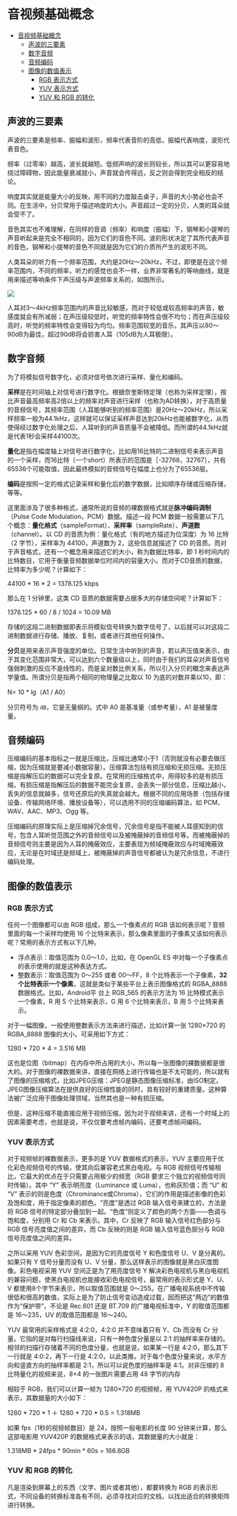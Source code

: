 # 音视频基础概念

- [音视频基础概念](#音视频基础概念)
  - [声波的三要素](#声波的三要素)
  - [数字音频](#数字音频)
  - [音频编码](#音频编码)
  - [图像的数值表示](#图像的数值表示)
    - [RGB 表示方式](#rgb-表示方式)
    - [YUV 表示方式](#yuv-表示方式)
    - [YUV 和 RGB 的转化](#yuv-和-rgb-的转化)

## 声波的三要素

声波的三要素是频率、振幅和波形，频率代表音阶的高低，振幅代表响度，波形代表音色。

频率（过零率）越高，波长就越短。低频声响的波长则较长，所以其可以更容易地绕过障碍物，因此能量衰减就小，声音就会传得远，反之则会得到完全相反的结论。

响度其实就是能量大小的反映，用不同的力度敲击桌子，声音的大小势必也会不同。在生活中，分贝常用于描述响度的大小。声音超过一定的分贝，人类的耳朵就会受不了。

音色其实也不难理解，在同样的音调（频率）和响度（振幅）下，钢琴和小提琴的声音听起来是完全不相同的，因为它们的音色不同。波的形状决定了其所代表声音的音色，钢琴和小提琴的音色不同就是因为它们的介质所产生的波形不同。

人类耳朵的听力有一个频率范围，大约是20Hz～20kHz，不过，即使是在这个频率范围内，不同的频率，听力的感觉也会不一样，业界非常著名的等响曲线，就是用来描述等响条件下声压级与声波频率关系的，如图所示。

![](imgs/hz.png)

人耳对3～4kHz频率范围内的声音比较敏感，而对于较低或较高频率的声音，敏感度就会有所减弱；在声压级较低时，听觉的频率特性会很不均匀；而在声压级较高时，听觉的频率特性会变得较为均匀。频率范围较宽的音乐，其声压以80～90dB为最佳，超过90dB将会损害人耳（105dB为人耳极限）。

## 数字音频

为了将模拟信号数字化，必须对信号依次进行采样、量化和编码。

**采样**是在时间轴上对信号进行数字化。根据奈奎斯特定理（也称为采样定理），按比声音最高频率高2倍以上的频率对声音进行采样（也称为AD转换），对于高质量的音频信号，其频率范围（人耳能够听到的频率范围）是20Hz～20kHz，所以采样频率一般为44.1kHz，这样就可以保证采样声音达到20kHz也能被数字化，从而使得经过数字化处理之后，人耳听到的声音质量不会被降低。而所谓的44.1kHz就是代表1秒会采样44100次。

**量化**是指在幅度轴上对信号进行数字化，比如用16比特的二进制信号来表示声音的一个采样，而16比特（一个short）所表示的范围是［-32768，32767］，共有65536个可能取值，因此最终模拟的音频信号在幅度上也分为了65536层。

**编码**是按照一定的格式记录采样和量化后的数字数据，比如顺序存储或压缩存储，等等。

这里面涉及了很多种格式，通常所说的音频的裸数据格式就是**脉冲编码调制**（Pulse Code Modulation，PCM）数据。描述一段 PCM 数据一般需要以下几个概念：**量化格式**（sampleFormat）、**采样率**（sampleRate）、**声道数**（channel）。以 CD 的音质为例：量化格式（有的地方描述为位深度）为 16 比特（2 字节），采样率为 44100，声道数为 2，这些信息就描述了 CD 的音质。而对于声音格式，还有一个概念用来描述它的大小，称为数据比特率，即 1 秒时间内的比特数目，它用于衡量音频数据单位时间内的容量大小。而对于CD音质的数据，比特率为多少呢？计算如下：

44100 * 16 * 2 = 1378.125 kbps

那么在 1 分钟里，这类 CD 音质的数据需要占据多大的存储空间呢？计算如下：

1378.125 * 60 / 8 / 1024 = 10.09 MB

存储的这段二进制数据即表示将模拟信号转换为数字信号了，以后就可以对这段二进制数据进行存储、播放、复制，或者进行其他任何操作。

**分贝**是用来表示声音强度的单位。日常生活中听到的声音，若以声压值来表示，由于其变化范围非常大，可以达到六个数量级以上，同时由于我们的耳朵对声音信号强弱刺激的反应不是线性的，而是呈对数比例关系，所以引入分贝的概念来表达声学量值。所谓分贝是指两个相同的物理量之比取以 10 为底的对数并乘以10，即：

N= 10 * lg（A1 / A0）

分贝符号为 `dB`，它是无量纲的。式中 A0 是基准量（或参考量），A1 是被量度量。

## 音频编码

压缩编码的基本指标之一就是压缩比，压缩比通常小于1（否则就没有必要去做压缩，因为压缩就是要减小数据容量）。压缩算法包括有损压缩和无损压缩。无损压缩是指解压后的数据可以完全复原。在常用的压缩格式中，用得较多的是有损压缩，有损压缩是指解压后的数据不能完全复原，会丢失一部分信息，压缩比越小，丢失的信息就越多，信号还原后的失真就会越大。根据不同的应用场景（包括存储设备、传输网络环境、播放设备等），可以选用不同的压缩编码算法，如 PCM、WAV、AAC、MP3、Ogg 等。

压缩编码的原理实际上是压缩掉冗余信号，冗余信号是指不能被人耳感知到的信号，包含人耳听觉范围之外的音频信号以及被掩蔽掉的音频信号等。而被掩蔽掉的音频信号则主要是因为人耳的掩蔽效应，主要表现为频域掩蔽效应与时域掩蔽效应，无论是在时域还是频域上，被掩蔽掉的声音信号都被认为是冗余信息，不进行编码处理。

## 图像的数值表示

### RGB 表示方式

任何一个图像都可以由 RGB 组成，那么一个像素点的 RGB 该如何表示呢？音频里面的每一个采样均使用 16 个比特来表示，那么像素里面的子像素又该如何表示呢？常用的表示方式有以下几种。

- 浮点表示：取值范围为 0.0～1.0，比如，在 OpenGL ES 中对每一个子像素点的表示使用的就是这种表达方式。
- 整数表示：取值范围为 0～255 或者 00～FF，8 个比特表示一个子像素，**32 个比特表示一个像素**，这就是类似于某些平台上表示图像格式的 RGBA_8888 数据格式。比如，Android平 台上 RGB_565 的表示方法为 16 比特模式表示一个像素，R 用 5 个比特来表示，G 用 6 个比特来表示，B 用 5 个比特来表示。

对于一幅图像，一般使用整数表示方法来进行描述，比如计算一张 1280×720 的 RGBA_8888 图像的大小，可采用如下方式：

1280 * 720 * 4 = 3.516 MB

这也是位图（bitmap）在内存中所占用的大小，所以每一张图像的裸数据都是很大的。对于图像的裸数据来讲，直接在网络上进行传输也是不太可能的，所以就有了图像的压缩格式，比如JPEG压缩：JPEG是静态图像压缩标准，由ISO制定。JPEG图像压缩算法在提供良好的压缩性能的同时，具有较好的重建质量。这种算法被广泛应用于图像处理领域，当然其也是一种有损压缩。

但是，这种压缩不能直接应用于视频压缩，因为对于视频来讲，还有一个时域上的因素需要考虑，也就是说，不仅仅要考虑帧内编码，还要考虑帧间编码。

### YUV 表示方式

对于视频帧的裸数据表示，更多的是 YUV 数据格式的表示，YUV 主要应用于优化彩色视频信号的传输，使其向后兼容老式黑白电视。与 RGB 视频信号传输相比，它最大的优点在于只需要占用极少的频宽（RGB 要求三个独立的视频信号同时传输）。其中 “Y” 表示明亮度（Luminance 或 Luma），也称灰阶值；而 “U” 和 “V” 表示的则是色度（Chrominance或Chroma），它们的作用是描述影像的色彩及饱和度，用于指定像素的颜色。“亮度”是透过 RGB 输入信号来建立的，方法是将 RGB 信号的特定部分叠加到一起。“色度”则定义了颜色的两个方面——色调与饱和度，分别用 Cr 和 Cb 来表示。其中，Cr 反映了 RGB 输入信号红色部分与 RGB 信号亮度值之间的差异，而 Cb 反映的则是 RGB 输入信号蓝色部分与 RGB 信号亮度值之间的差异。

之所以采用 YUV 色彩空间，是因为它的亮度信号 Y 和色度信号 U、V 是分离的。如果只有 Y 信号分量而没有 U、V 分量，那么这样表示的图像就是黑白灰度图像。彩色电视采用 YUV 空间正是为了用亮度信号 Y 解决彩色电视机与黑白电视机的兼容问题，使黑白电视机也能接收彩色电视信号，最常用的表示形式是 Y、U、V 都使用8个字节来表示，所以取值范围就是 0～255。在广播电视系统中不传输很低和很高的数值，实际上是为了防止信号变动造成过载，因而把这“两边”的数值作为“保护带”，不论是 Rec.601 还是 BT.709 的广播电视标准中，Y 的取值范围都是 16～235，UV 的取值范围都是 16～240。

YUV 最常用的采样格式是 4:2:0，4:2:0 并不意味着只有 Y、Cb 而没有 Cr 分量。它指的是对每行扫描线来说，只有一种色度分量是以 2:1 的抽样率来存储的。相邻的扫描行存储着不同的色度分量，也就是说，如果某一行是 4:2:0，那么其下一行就是 4:0:2，再下一行是 4:2:0，以此类推。对于每个色度分量来说，水平方向和竖直方向的抽样率都是 2:1，所以可以说色度的抽样率是 4:1。对非压缩的 8 比特量化的视频来说，8×4 的一张图片需要占用 48 字节的内存

相较于 RGB，我们可以计算一帧为 1280×720 的视频帧，用 YUV420P 的格式来表示，其数据量的大小如下：

1280 * 720 * 1 ＋ 1280 * 720 * 0.5 = 1.318MB

如果 fps（1秒的视频帧数目）是 24，按照一般电影的长度 90 分钟来计算，那么这部电影用 YUV420P 的数据格式来表示的话，其数据量的大小就是：

1.318MB * 24fps * 90min * 60s = 166.8GB

### YUV 和 RGB 的转化

凡是渲染到屏幕上的东西（文字、图片或者其他），都要转换为 RGB 的表示形式，不同设备的转换标准各有不同，必须寻找对应的文档，以找出适合的转换矩阵进行转换。
